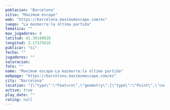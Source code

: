 ```yaml
---
poblacion: "Barcelona"
sitio: "Maximum escape"
web: "https://barcelona.maximumescape.com/es"
juego: "La mazmorra:la última partida"
tematica: ""
max_jugadores: 4
latitud: 41.39189810
longitud: 2.17375610
publicar: "si"
fecha: ""
jugadores: ""
valoracion: 
foto: ""
name: "Maximum escape-La mazmorra:la última partida"
webpage: "https://barcelona.maximumescape.com/es"
city: "Barcelona"
location: "{\"type\":\"Feature\",\"geometry\":{\"type\":\"Point\",\"coordinates\":[2.1737561,41.3918981]}}"
active: true
play_date: ""
rating: null
---
```


